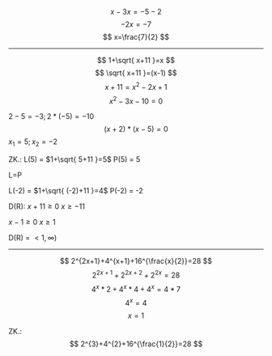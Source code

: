 $$
x-3x=-5-2
$$
$$
-2x=-7
$$
$$
x=\frac{7}{2}
$$
___
$$
1+\sqrt{ x+11 }=x
$$
$$
\sqrt{ x+11 }=(x-1)
$$
$$
x+11=x^{2}-2x+1
$$
$$
x^{2}-3x-10=0
$$

$2-5=-3; 2*(-5)=-10$
$$
(x+2)*(x-5)=0
$$
$x_{1}=5; x_{2}=-2$

ZK.:
L(5) = $1+\sqrt{ 5+11 }=5$
P(5) = $5$

L=P

L(-2) = $1+\sqrt{ (-2)+11 }=4$
P(-2) = -2

D(R):
$x+11\geq{0}$
$x\geq-11$

$x-1\geq{0}$
$x\geq{1}$

D(R) = $<1,\infty)$
___
$$
2^{2x+1}+4^{x+1}+16^{\frac{x}{2}}=28
$$
$$
2^{2x+1}+2^{2x+2}+2^{2x}=28
$$
$$
4^{x}*2+4^{x}*4+4^{x}=4*7
$$
$$
4^{x}=4
$$
$$
x=1
$$

ZK.:
$$
2^{3}+4^{2}+16^{\frac{1}{2}}=28
$$